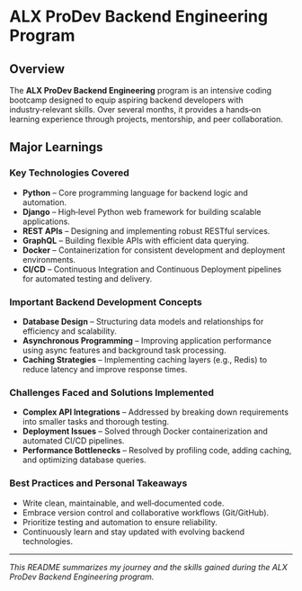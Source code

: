 # ALX ProDev Backend Engineering Program

## Overview
The **ALX ProDev Backend Engineering** program is an intensive coding bootcamp designed to equip aspiring backend developers with industry‑relevant skills. Over several months, it provides a hands‑on learning experience through projects, mentorship, and peer collaboration.

## Major Learnings

### Key Technologies Covered
- **Python** – Core programming language for backend logic and automation.
- **Django** – High‑level Python web framework for building scalable applications.
- **REST APIs** – Designing and implementing robust RESTful services.
- **GraphQL** – Building flexible APIs with efficient data querying.
- **Docker** – Containerization for consistent development and deployment environments.
- **CI/CD** – Continuous Integration and Continuous Deployment pipelines for automated testing and delivery.

### Important Backend Development Concepts
- **Database Design** – Structuring data models and relationships for efficiency and scalability.
- **Asynchronous Programming** – Improving application performance using async features and background task processing.
- **Caching Strategies** – Implementing caching layers (e.g., Redis) to reduce latency and improve response times.

### Challenges Faced and Solutions Implemented
- **Complex API Integrations** – Addressed by breaking down requirements into smaller tasks and thorough testing.
- **Deployment Issues** – Solved through Docker containerization and automated CI/CD pipelines.
- **Performance Bottlenecks** – Resolved by profiling code, adding caching, and optimizing database queries.

### Best Practices and Personal Takeaways
- Write clean, maintainable, and well‑documented code.
- Embrace version control and collaborative workflows (Git/GitHub).
- Prioritize testing and automation to ensure reliability.
- Continuously learn and stay updated with evolving backend technologies.

---
*This README summarizes my journey and the skills gained during the ALX ProDev Backend Engineering program.*
